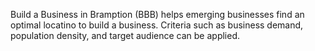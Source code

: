 Build a Business in Bramption (BBB) helps emerging businesses find an optimal locatino to build a business. 
Criteria such as business demand, population density, and target audience can be applied. 
